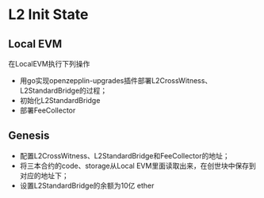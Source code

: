 # L2 Init State

## Local EVM

在LocalEVM执行下列操作

- 用go实现openzepplin-upgrades插件部署L2CrossWitness、L2StandardBridge的过程；
- 初始化L2StandardBridge
- 部署FeeCollector

## Genesis

- 配置L2CrossWitness、L2StandardBridge和FeeCollector的地址；
- 将三本合约的code、storage从Local EVM里面读取出来，在创世块中保存到对应的地址下；
- 设置L2StandardBridge的余额为10亿 ether
